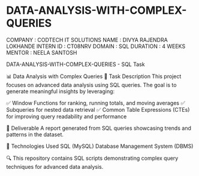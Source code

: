 # DATA-ANALYSIS-WITH-COMPLEX-QUERIES
COMPANY : CODTECH IT SOLUTIONS
NAME : DIVYA RAJENDRA LOKHANDE
INTERN ID : CT08NRV
DOMAIN : SQL
DURATION : 4 WEEKS
MENTOR : NEELA SANTOSH

DATA-ANALYSIS-WITH-COMPLEX-QUERIES - SQL Task

📊 Data Analysis with Complex Queries
📝 Task Description
This project focuses on advanced data analysis using SQL queries. The goal is to generate meaningful insights by leveraging:

✅ Window Functions for ranking, running totals, and moving averages
✅ Subqueries for nested data retrieval
✅ Common Table Expressions (CTEs) for improving query readability and performance

📌 Deliverable
A report generated from SQL queries showcasing trends and patterns in the dataset.

🚀 Technologies Used
SQL (MySQL)
Database Management System (DBMS)

🔍 This repository contains SQL scripts demonstrating complex query techniques for advanced data analysis.

